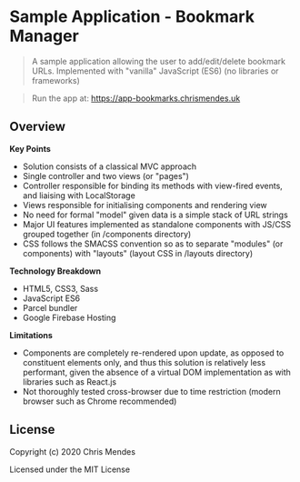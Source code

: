 # Sample Application - Bookmark Manager

  > A sample application allowing the user to add/edit/delete bookmark URLs. Implemented with "vanilla" JavaScript (ES6) (no libraries or frameworks)

  > Run the app at: https://app-bookmarks.chrismendes.uk

## Overview

**Key Points**

* Solution consists of a classical MVC approach
* Single controller and two views (or "pages")
* Controller responsible for binding its methods with view-fired events, and liaising with LocalStorage
* Views responsible for initialising components and rendering view
* No need for formal "model" given data is a simple stack of URL strings
* Major UI features implemented as standalone components with JS/CSS grouped together (in /components directory)
* CSS follows the SMACSS convention so as to separate "modules" (or components) with "layouts" (layout CSS in /layouts directory)

**Technology Breakdown**

* HTML5, CSS3, Sass
* JavaScript ES6
* Parcel bundler
* Google Firebase Hosting

**Limitations**

* Components are completely re-rendered upon update, as opposed to constituent elements only, and thus this solution is relatively less performant, given the absence of a virtual DOM implementation as with libraries such as React.js
* Not thoroughly tested cross-browser due to time restriction (modern browser such as Chrome recommended)

## License

Copyright (c) 2020 Chris Mendes

Licensed under the MIT License